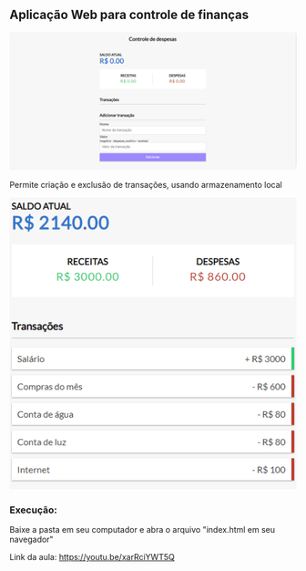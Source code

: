 ## Aplicação Web para controle de finanças

![Alt text](img/print1.png)

Permite criação e exclusão de transações, usando armazenamento local

![Alt text](img/print2.png)


### Execução:
Baixe a pasta em seu computador e abra o arquivo "index.html em seu navegador"


Link da aula: https://youtu.be/xarRciYWT5Q
